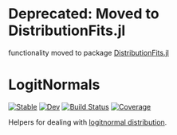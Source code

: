 # Deprecated: Moved to DistributionFits.jl

functionality moved to package [DistributionFits.jl](https://github.com/bgctw/DistributionFits.jl)


# LogitNormals

[![Stable](https://img.shields.io/badge/docs-stable-blue.svg)](https://bgctw.github.io/LogitNormals.jl/stable)
[![Dev](https://img.shields.io/badge/docs-dev-blue.svg)](https://bgctw.github.io/LogitNormals.jl/dev)
[![Build Status](https://github.com/bgctw/LogitNormals.jl/actions/workflows/CI.yml/badge.svg?branch=main)](https://github.com/bgctw/LogitNormals.jl/actions/workflows/CI.yml?query=branch%3Amain)
[![Coverage](https://codecov.io/gh/bgctw/LogitNormals.jl/branch/main/graph/badge.svg)](https://codecov.io/gh/bgctw/LogitNormals.jl)


Helpers for dealing with [logitnormal distribution](https://en.wikipedia.org/wiki/Logit-normal_distribution).
